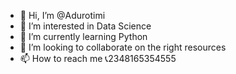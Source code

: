 - 👋 Hi, I’m @Adurotimi
- 👀 I’m interested in Data Science 
- 🌱 I’m currently learning Python 
- 💞️ I’m looking to collaborate on the right resources 
- 📫 How to reach me 📞2348165354555

<!---
Adurotimi/Adurotimi is a ✨ special ✨ repository because its `README.md` (this file) appears on your GitHub profile.
You can click the Preview link to take a look at your changes.
--->
